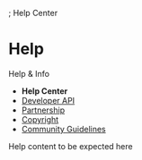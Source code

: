 ; Help Center
<h1 class="pg_hd">Help</h1>
<div class="vc_l">
    <div class="vc_cats">
        <div>Help & Info</div>
        <ul>
            <li style="font-weight:bold;cursor:default">Help Center</li>
            <li><a href="/developers">Developer API</a></li>
            <li><a href="/partners">Partnership</a></li>
            <li><a href="/copyright">Copyright</a></li>
            <li><a href="/guidelines">Community Guidelines</a></li>
        </ul>
    </div>
</div>
<div class="vc_r">
    <p>Help content to be expected here</p>
</div>